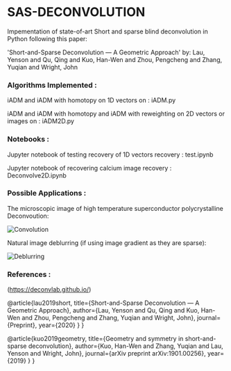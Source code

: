 # SAS-DECONVOLUTION

Impementation of state-of-art Short and sparse blind deconvolution in Python following this paper:

'Short-and-Sparse Deconvolution — A Geometric Approach' by: Lau, Yenson and Qu, Qing and Kuo, Han-Wen and Zhou, Pengcheng and Zhang, Yuqian and Wright, John

### Algorithms Implemented : 

iADM and iADM with homotopy on 1D vectors on : iADM.py

iADM and iADM with homotopy and iADM with reweighting on 2D vectors or images on : iADM2D.py

### Notebooks :

Jupyter notebook of testing recovery of 1D vectors recovery  : test.ipynb

Jupyter notebook of recovering calcium image recovery : Deconvolve2D.ipynb

### Possible Applications :

The microscopic image of high temperature superconductor polycrystalline Deconvoution: 

![Convolution](https://user-images.githubusercontent.com/127419134/235808446-18ec5884-b01d-4ec9-a9b1-95f2660e24ac.PNG)

Natural image deblurring (if using image gradient as they are sparse):

![Deblurring](https://user-images.githubusercontent.com/127419134/235808883-d282685b-27f9-4eb9-b5af-14b8d8474e2f.PNG)

### References : 

(https://deconvlab.github.io/)


@article{lau2019short, title={Short-and-Sparse Deconvolution — A Geometric Approach}, author={Lau, Yenson and Qu, Qing and Kuo, Han-Wen and Zhou, Pengcheng and Zhang, Yuqian and Wright, John}, journal={Preprint}, year={2020} } }

@article{kuo2019geometry, title={Geometry and symmetry in short-and-sparse deconvolution}, author={Kuo, Han-Wen and Zhang, Yuqian and Lau, Yenson and Wright, John}, journal={arXiv preprint arXiv:1901.00256}, year={2019} } }







